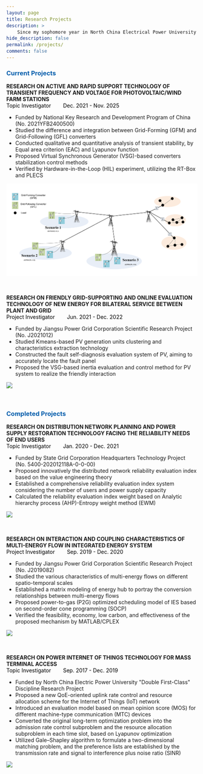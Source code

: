 ```yaml
---
layout: page
title: Research Projects
description: >
    Since my sophomore year in North China Electrical Power University (NCEPU), I joined <a href="https://ieeexplore.ieee.org/author/37404367100" title="Prof. Zhou in IEEEXplore" target="_blank">Prof. Zhenyu Zhou</a>'s Lab and actively participated in scientific research. After that, my undergraduate thesis was supervised by <a href="https://ieeexplore.ieee.org/author/37089503434" title="Prof. Zeng in IEEEXplore" target="_blank">Prof. Bo Zeng</a>. In 2020, through the exam-free postgraduate recommendation, I entered Southeast University (SEU), supervised by <a href="https://ieeexplore.ieee.org/author/37085418471" title="Prof. Wang in IEEEXplore" target="_blank">Prof. Jianhua Wang</a>.
hide_description: false
permalink: /projects/
comments: false
---
```


<!--

 ______     ______     ______     ______     ______     ______     ______     __  __    
/\  == \   /\  ___\   /\  ___\   /\  ___\   /\  __ \   /\  == \   /\  ___\   /\ \_\ \   
\ \  __<   \ \  __\   \ \___  \  \ \  __\   \ \  __ \  \ \  __<   \ \ \____  \ \  __ \  
 \ \_\ \_\  \ \_____\  \/\_____\  \ \_____\  \ \_\ \_\  \ \_\ \_\  \ \_____\  \ \_\ \_\ 
  \/_/ /_/   \/_____/   \/_____/   \/_____/   \/_/\/_/   \/_/ /_/   \/_____/   \/_/\/_/ 
                                                                                        
                                                                                   
-->


<h3 class="h2" style="color: rgb(1,92,171)">Current Projects</h3>
<div id="2021Transient">
   <strong>RESEARCH ON ACTIVE AND RAPID SUPPORT TECHNOLOGY OF TRANSIENT FREQUENCY AND VOLTAGE FOR PHOTOVOLTAIC/WIND FARM STATIONS</strong><br>
   <a style="margin-right: 2em;color: black;"><span class="icon-user" style="font-size: 10px;"></span> Topic Investigator</a>   <a style="margin-right: 2em;color: black;"><span class="icon-clock" style="font-size: 10px;"></span> Dec. 2021 - Nov. 2025 </a><br>

 <ul>
    <li> Funded by National Key Research and Development Program of China (No. 2021YFB2400500) </li>
    <li>Studied the difference and integration between Grid-Forming (GFM) and Grid-Following (GFL) converters  </li>
    <li> Conducted qualitative and quantitative analysis of transient stability, by Equal area criterion (EAC) and Lyapunov function </li>
    <li> Proposed Virtual Synchronous Generator (VSG)-based converters stabilization control methods </li>
    <li> Verified by Hardware-in-the-Loop (HIL) experiment, utilizing the RT-Box and PLECS </li>
  </ul>


<!-- <span style="float: right;"> <a href="/publications/2021IES">Reading details</a><span class="icon-arrow-right2" style="font-size:12px;margin:0 0.5em 0 0.5em;"></span></span>
-->
 <p><img src="./2021Transient.png"></p>

</div>

<br>


<div id="2021Yangzhou">

  <strong>RESEARCH ON FRIENDLY GRID-SUPPORTING AND ONLINE EVALUATION TECHNOLOGY OF NEW ENERGY FOR BILATERAL SERVICE BETWEEN PLANT AND GRID</strong><br>
  <a style="margin-right: 2em;color: black;"><span class="icon-user" style="font-size: 10px;"></span> Project Investigator</a>   <a style="margin-right: 2em;color: black;"><span class="icon-clock" style="font-size: 10px;"></span> Jun. 2021 - Dec. 2022 </a><br>

   <ul>
    <li> Funded by Jiangsu Power Grid Corporation Scientific Research Project (No. J2021012) </li>
    <li>Studied Kmeans-based PV generation units clustering and characteristics extraction technology  </li>
    <li> Constructed the fault self-diagnosis evaluation system of PV, aiming to accurately locate the fault panel </li>
    <li> Proposed the VSG-based inertia evaluation and control method for PV system to realize the friendly interaction </li>
  </ul>


<!-- <span style="float: right;"> <a href="/publications/2021IES">Reading details</a><span class="icon-arrow-right2" style="font-size:12px;margin:0 0.5em 0 0.5em;"></span></span>
-->
  
  <p><img src="./2020Yangzhou"></p>

  </div>

<br>


<div>
<h3 class="h2" style="color: rgb(1,92,171)">Completed Projects</h3>
</div>


<div id="2020Tianjin">
  <strong>RESEARCH ON DISTRIBUTION NETWORK PLANNING AND POWER SUPPLY RESTORATION TECHNOLOGY FACING THE RELIABILITY NEEDS OF END USERS</strong><br>
  <a style="margin-right: 2em;color: black;"><span class="icon-user" style="font-size: 10px;"></span> Topic Investigator</a>   <a style="margin-right: 2em;color: black;"><span class="icon-clock" style="font-size: 10px;"></span> Jan. 2020 - Dec. 2021 </a><br>
  


  <ul>
    <li> Funded by State Grid Corporation Headquarters Technology Project (No. 5400-202012118A-0-0-00) </li>
    <li>Proposed innovatively the distributed network reliability evaluation index based on the value engineering theory  </li>
    <li> Established a comprehensive reliability evaluation index system considering the number of users and power supply capacity </li>
    <li> Calculated the reliability evaluation index weight based on Analytic hierarchy process (AHP)-Entropy weight method (EWM) </li>
  </ul>

<!-- <span style="float: right;"> <a href="/publications/2021IES">Reading details</a><span class="icon-arrow-right2" style="font-size:12px;margin:0 0.5em 0 0.5em;"></span></span>
-->
  
  <p><img src="./2020Tianjin"></p>

  </div>



  <br>

<div id="2019Changzhou">

  <strong>RESEARCH ON INTERACTION AND COUPLING CHARACTERISTICS OF MULTI-ENERGY FLOW IN INTEGRATED ENERGY SYSTEM</strong><br>
  <a style="margin-right: 2em;color: black;"><span class="icon-user" style="font-size: 10px;"></span> Project Investigator </a>   <a style="margin-right: 2em;color: black;"><span class="icon-clock" style="font-size: 10px;"></span> Sep. 2019 - Dec. 2020 </a><br>
    

 <ul>
    <li> Funded by Jiangsu Power Grid Corporation Scientific Research Project (No. J2019082) </li>
    <li>Studied the various characteristics of multi-energy flows on different spatio-temporal scales  </li>
    <li> Established a matrix modeling of energy hub to portray the conversion relationships between multi-energy flows </li>
    <li> Proposed power-to-gas (P2G) optimized scheduling model of IES based on second-order cone programming (SOCP) </li>
    <li> Verified the feasibility, economy, low carbon, and effectiveness of the proposed mechanism by MATLAB/CPLEX </li>
  </ul>

<!-- <span style="float: right;"> <a href="/publications/2021IES">Reading details</a><span class="icon-arrow-right2" style="font-size:12px;margin:0 0.5em 0 0.5em;"></span></span>
-->

  <p><img src="./2019Changzhou"></p>  

</div>

   <br>

<div id="2017Beijing">
  
   <strong>RESEARCH ON POWER INTERNET OF THINGS TECHNOLOGY FOR MASS TERMINAL ACCESS</strong><br>
    <a style="margin-right: 2em;color: black;"><span class="icon-user" style="font-size: 10px;"></span> Topic Investigator </a>   <a style="margin-right: 2em;color: black;"><span class="icon-clock" style="font-size: 10px;"></span> Sep. 2017 - Dec. 2019 </a><br>
      
 <ul>
    <li> Funded by North China Electric Power University "Double First-Class" Discipline Research Project</li>
    <li>Proposed a new QoE-oriented uplink rate control and resource allocation scheme for the Internet of Things (IoT) network  </li>
    <li> Introduced an evaluation model based on mean opinion score (MOS) for different machine-type communication (MTC) devices </li>
    <li>  Converted the original long-term optimization problem into the admission rate control subproblem and the resource allocation subproblem in each time slot, based on Lyapunov optimization </li>
    <li> Utilized Gale–Shapley algorithm to formulate a two-dimensional matching problem, and the preference lists are established by the transmission rate and signal to interference plus noise ratio (SINR) </li>
  </ul>


<!-- <span style="float: right;"> <a href="/publications/2021IES">Reading details</a><span class="icon-arrow-right2" style="font-size:12px;margin:0 0.5em 0 0.5em;"></span></span>
-->
      
  <p><img src="./2017M2M"></p> 

 </div>